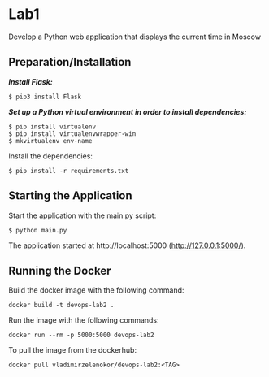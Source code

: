 # Lab1

Develop a Python web application that displays the current time in Moscow

## Preparation/Installation

***Install Flask:***
```
$ pip3 install Flask
```

***Set up a Python virtual environment in order to install dependencies:***
```
$ pip install virtualenv
$ pip install virtualenvwrapper-win
$ mkvirtualenv env-name
```

Install the dependencies:

```
$ pip install -r requirements.txt
```

## Starting the Application

Start the application with the main.py script:

```
$ python main.py
```

The application started at http://localhost:5000 (http://127.0.0.1:5000/).

## Running the Docker 

Build the docker image with the following command:
```
docker build -t devops-lab2 .
```

Run the image with the following commands:
```
docker run --rm -p 5000:5000 devops-lab2
```

To pull the image from the dockerhub:


```
docker pull vladimirzelenokor/devops-lab2:<TAG>
```
